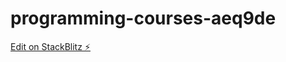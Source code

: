# programming-courses-aeq9de

[Edit on StackBlitz ⚡️](https://stackblitz.com/edit/programming-courses-aeq9de)
